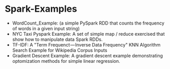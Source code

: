 # Spark-Examples
- WordCount_Example: (a simple PySpark RDD that counts the frequency of words in a given input string)
- NYC Taxi Pyspark Example: A set of simple map / reduce exercised that show how to manipulate data Spark RDDs.  
- TF-IDF: A "Term Frequenct — Inverse Data Frequency" KNN Algorithm Search Example for Wikipedia Corpus Inputs
- Gradient Descent Example: A gradient descent example demonstrating optomization methods for simple linear regression.
